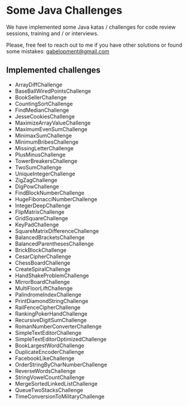 # Some Java Challenges
We have implemented some Java katas / challenges for code review sessions, training and / or interviews.

Please, free feel to reach out to me if you have other solutions or found some mistakes: gabelopment@gmail.com

## Implemented challenges
* ArrayDiffChallenge
* BaseBallWiredPointsChallenge
* BookSellerChallenge  
* CountingSortChallenge
* FindMedianChallenge
* JesseCookiesChallenge
* MaximizeArrayValueChallenge
* MaximumEvenSumChallenge
* MinimaxSumChallenge
* MinimumBribesChallenge
* MissingLetterChallenge
* PlusMinusChallenge
* TowerBreakersChallenge
* TwoSumChallenge
* UniqueIntegerChallenge
* ZigZagChallenge
* DigPowChallenge
* FindBlockNumberChallenge
* HugeFibonacciNumberChallenge
* IntegerDeepChallenge  
* FlipMatrixChallenge
* GridSquareChallenge
* KeyPadChallenge
* SquareMatrixDifferenceChallenge
* BalancedBracketsChallenge
* BalancedParenthesesChallenge
* BrickBlockChallenge
* CesarCipherChallenge
* ChessBoardChallenge
* CreateSpiralChallenge
* HandShakeProblemChallenge  
* MirrorBoardChallenge
* MultiFloorLiftChallenge
* PalindromeIndexChallenge
* PrintDiamondStringChallenge
* RailFenceCipherChallenge
* RankingPokerHandChallenge  
* RecursiveDigitSumChallenge
* RomanNumberConverterChallenge
* SimpleTextEditorChallenge
* SimpleTextEditorOptimizedChallenge
* BookLargestWordChallenge
* DuplicateEncoderChallenge  
* FacebookLikeChallenge
* OrderStringByCharNumberChallenge
* ReverseWordsChallenge
* StringVowelCountChallenge
* MergeSortedLinkedListChallenge
* QueueTwoStacksChallenge
* TimeConversionToMilitaryChallenge
